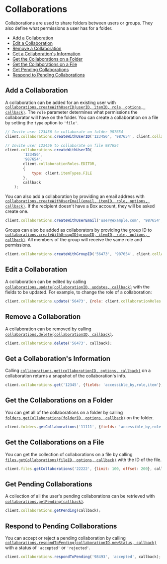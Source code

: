Collaborations
==============

Collaborations are used to share folders between users or groups. They also
define what permissions a user has for a folder.

<!-- START doctoc generated TOC please keep comment here to allow auto update -->
<!-- DON'T EDIT THIS SECTION, INSTEAD RE-RUN doctoc TO UPDATE -->


- [Add a Collaboration](#add-a-collaboration)
- [Edit a Collaboration](#edit-a-collaboration)
- [Remove a Collaboration](#remove-a-collaboration)
- [Get a Collaboration's Information](#get-a-collaborations-information)
- [Get the Collaborations on a Folder](#get-the-collaborations-on-a-folder)
- [Get the Collaborations on a File](#get-the-collaborations-on-a-file)
- [Get Pending Collaborations](#get-pending-collaborations)
- [Respond to Pending Collaborations](#respond-to-pending-collaborations)

<!-- END doctoc generated TOC please keep comment here to allow auto update -->

Add a Collaboration
-------------------

A collaboration can be added for an existing user with
[`collaborations.createWithUserID(userID, itemID, role, options, callback)`](http://opensource.box.com/box-node-sdk/jsdoc/Collaborations.html#createWithUserID).
The `role` parameter determines what permissions the collaborator will have on the
folder.  You can create a collaboration on a file by setting the `type` option to `'file'`.

```js
// Invite user 123456 to collaborate on folder 987654
client.collaborations.createWithUserID('123456', '987654', client.collaborationRoles.EDITOR, callback);
```

```js
// Invite user 123456 to collaborate on file 987654
client.collaborations.createWithUserID(
		'123456',
		'987654',
		client.collaborationRoles.EDITOR,
		{
			type: client.itemTypes.FILE
		},
		callback
	);
```

You can also add a collaboration by providing an email address with
[`collaborations.createWithUserEmail(email, itemID, role, options, callback)`](http://opensource.box.com/box-node-sdk/jsdoc/Collaborations.html#createWithUserEmail). If the recipient
doesn't have a Box account, they will be asked create one.

```js
client.collaborations.createWithUserEmail('user@example.com', '987654', client.collaborationRoles.VIEWER, callback);
```

Groups can also be added as collaborators by providing the group ID to
[`collaborations.createWithGroupID(groupID, itemID, role, options, callback)`](http://opensource.box.com/box-node-sdk/jsdoc/Collaborations.html#createWithGroupID).
All members of the group will receive the same role and permissions.

```js
client.collaborations.createWithGroupID('56473', '987654', client.collaborationRoles.UPLOADER, callback);
```

Edit a Collaboration
--------------------

A collaboration can be edited by calling [`collaborations.update(collaborationID, updates, callback)`](http://opensource.box.com/box-node-sdk/jsdoc/Collaborations.html#update)
with the fields to be updated.  For example, to change the role of a collaboration:

```js
client.collaborations.update('56473', {role: client.collaborationRoles.PREVIEWER}, callback);
```

Remove a Collaboration
----------------------

A collaboration can be removed by calling [`collaborations.delete(collaborationID, callback)`](http://opensource.box.com/box-node-sdk/jsdoc/Collaborations.html#delete).

```js
client.collaborations.delete('56473', callback);
```

Get a Collaboration's Information
---------------------------------

Calling [`collaborations.get(collaborationID, options, callback)`](http://opensource.box.com/box-node-sdk/jsdoc/Collaborations.html#get) on a
collaboration returns a snapshot of the collaboration's info.

```js
client.collaborations.get('12345', {fields: 'accessible_by,role,item'}, callback);
```

Get the Collaborations on a Folder
----------------------------------

You can get all of the collaborations on a folder by calling
[`folders.getCollaborations(folderID, options, callback)`](http://opensource.box.com/box-node-sdk/jsdoc/Folders.html#getCollaborations)
on the folder.

```js
client.folders.getCollaborations('11111', {fields: 'accessible_by,role'}, callback);
```

Get the Collaborations on a File
--------------------------------

You can get the collection of collaborations on a file by calling
[`files.getCollaborations(fileID, options, callback)`](http://opensource.box.com/box-node-sdk/jsdoc/Files.html#getCollaborations)
with the ID of the file.

```js
client.files.getCollaborations('22222', {limit: 100, offset: 200}, callback);
```

Get Pending Collaborations
--------------------------

A collection of all the user's pending collaborations can be retrieved with
[`collaborations.getPending(callback)`](http://opensource.box.com/box-node-sdk/jsdoc/Collaborations.html#getPending).

```js
client.collaborations.getPending(callback);
```

Respond to Pending Collaborations
---------------------------------

You can accept or reject a pending collaboration by calling
[`collaborations.respondToPending(collaborationID,newStatus, callback)`](http://opensource.box.com/box-node-sdk/jsdoc/Collaborations.html#respondToPending)
with a status of `'accepted'` or `'rejected'`.

```js
client.collaborations.respondToPending('98493', 'accepted', callback);
```
